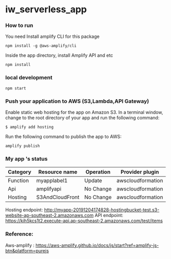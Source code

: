 # iw_serverless_app


### How to run 

You need Install amplify CLI for this  package 

```
npm install -g @aws-amplify/cli

```

Inside the app directory, install Amplify API and etc 

```
npm install
```


### local development

 ```
npm start
 ```

### Push your application to AWS (S3,Lambda,API Gateway)

Enable static web hosting for the app on Amazon S3. In a terminal window, change to the root directory of your app and run the following command:
```
$ amplify add hosting
```

Run the following command to publish the app to AWS:


```
amplify publish
```

### My app 's status 


| Category | Resource name   | Operation | Provider plugin   |
| -------- | --------------- | --------- | ----------------- |
| Function | myapplabel1     | Update    | awscloudformation |
| Api      | amplifyapi      | No Change | awscloudformation |
| Hosting  | S3AndCloudFront | No Change | awscloudformation |

Hosting endpoint: http://myapp-20191204174828-hostingbucket-test.s3-website-ap-southeast-2.amazonaws.com
API endpoint: https://kih5kcs1t2.execute-api.ap-southeast-2.amazonaws.com/test/items


###  Reference:

Aws-amplify :
https://aws-amplify.github.io/docs/js/start?ref=amplify-js-btn&platform=purejs
